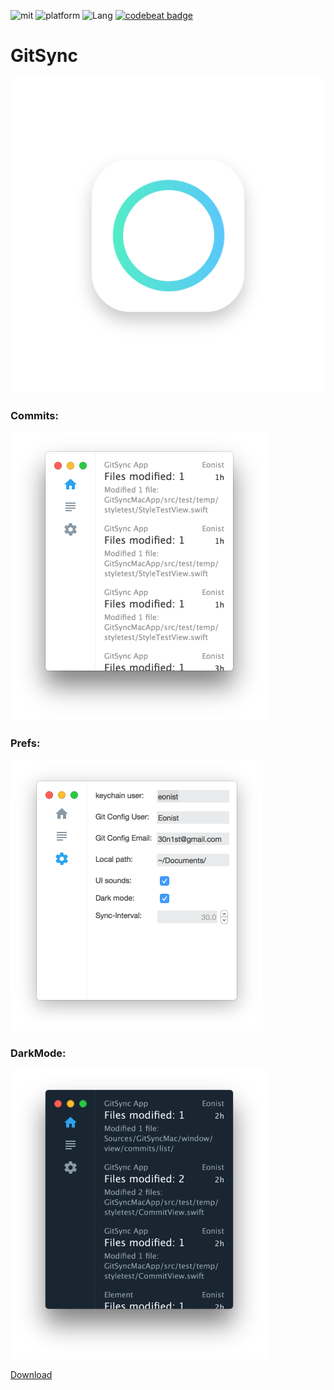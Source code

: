 ![mit](https://img.shields.io/badge/License-MIT-brightgreen.svg) ![platform](https://img.shields.io/badge/Platform-macOS-blue.svg) ![Lang](https://img.shields.io/badge/Language-Swift-orange.svg) [![codebeat badge](https://codebeat.co/badges/5c7a5051-2fa6-45c1-9c2c-0db5fe70837b)](https://codebeat.co/projects/github-com-eonist-gitsyncosx) 


# GitSync
<img width="516" alt="img" src="https://raw.githubusercontent.com/stylekit/img/master/Element210-01.png">

### Commits:

<img width="412" alt="img" src="https://raw.githubusercontent.com/stylekit/img/master/Screen Shot 2017-06-07 at 18.01.40.png">

### Prefs: 

<img width="404" alt="img" src="https://raw.githubusercontent.com/stylekit/img/master/Screen Shot 2017-06-07 at 23.34.36.png">

### DarkMode:

<img width="412" alt="img" src="https://raw.githubusercontent.com/stylekit/img/master/Screen Shot 2017-06-07 at 17.49.33 copy.png">

[Download](https://github.com/eonist/GitSync/releases) 
